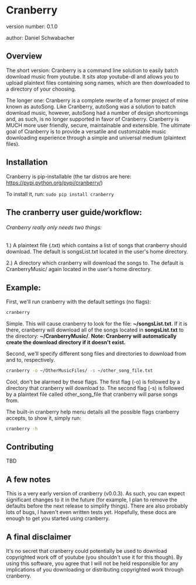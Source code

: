 Cranberry
===============================

version number: 0.1.0

author: Daniel Schwabacher

Overview
--------
The short version: Cranberry is a command line solution to easily batch download music from youtube. It sits atop youtube-dl and allows you to upload plaintext files containing song names, which are then downloaded to a directory of your choosing.

The longer one: Cranberry is a complete rewrite of a former project of mine known as autoSong. Like Cranberry, autoSong was a solution to batch download music, however, autoSong had a number of design shortcomings and, as such, is no longer supported in favor of Cranberry. Cranberry is MUCH more user friendly, secure, maintainable and extensible. The ultimate goal of Cranberry is to provide a versatile and customizable music downloading experience through a simple and universal medium (plaintext files).

Installation
--------------------

Cranberry is pip-installable
(the tar distros are here: https://pypi.python.org/pypi/cranberry/)

To install it, run:
```sudo pip install cranberry```


The cranberry user guide/workflow:
-------------

###### Cranberry really only needs two things:

1.) A plaintext file (.txt) which contains a list of songs that cranberry should download. The default is songsList.txt located in the user's home directory.

2.) A directory which cranberry will download the songs to. The default is CranberryMusic/ again located in the user's home directory.

Example:
-------
First, we'll run cranberry with the default settings (no flags):
```bash
cranberry
```
Simple. This will cause cranberry to look for the file: **~/songsList.txt**. If it is there, cranberry will download all of the songs located in **songsList.txt** to the directory: **~/CranberryMusic/**.
**Note: Cranberry will automatically create the download directory if it doesn't exist.**


Second, we'll specify different song files and directories to download from and to, respectively.

```bash
cranberry -o ~/OtherMusicFiles/ -s ~/other_song_file.txt
```
Cool, don't be alarmed by these flags. The first flag (-o) is followed by a directory that cranberry will download to. The second flag (-s) is followed by a plaintext file called other_song_file that cranberry will parse songs from.

The built-in cranberry help menu details all the possible flags cranberry accepts, to show it, simply run:
```bash
cranberry -h
```
Contributing
---------
TBD

A few notes
----------
This is a very early version of cranberry (v0.0.3). As such, you can expect significant changes to it in the future (for example, I plan to remove the defaults before the next release to simplify things). There are also probably lots of bugs, I haven't even written tests yet. Hopefully, these docs are enough to get you started using cranberry.

A final disclaimer
-----------
It's no secret that cranberry could potentially be used to download copyrighted work off of youtube (you shouldn't use it for this though). By using this software, you agree that I will not be held responsible for any implications of you downloading or distributing copyrighted work through cranberry.
